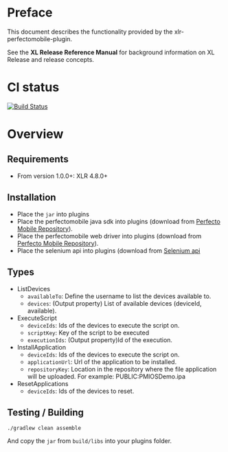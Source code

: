 # Preface #

This document describes the functionality provided by the xlr-perfectomobile-plugin.

See the **XL Release Reference Manual** for background information on XL Release and release concepts.

# CI status #

[![Build Status](https://travis-ci.org/xebialabs-community/xlr-perfectomobile-plugin.svg?branch=master)](https://travis-ci.org/xebialabs-community/xlr-perfectomobile\-plugin)

# Overview #

## Requirements ##

* From version 1.0.0+: XLR 4.8.0+

## Installation ##

* Place the `jar` into plugins
* Place the perfectomobile java sdk into plugins (download from [Perfecto Mobile Repository](http://repository-perfectomobile.forge.cloudbees.com/public/com/perfectomobile/http-client/5.6.0.2/)).
* Place the perfectomobile web driver into plugins (download from [Perfecto Mobile Repository](http://repository-perfectomobile.forge.cloudbees.com/public/com/perfectomobile/pm-webdriver/5.6.0.2/)).
* Place the selenium api into plugins (download from [Selenium api](http://mvnrepository.com/artifact/org.seleniumhq.selenium/selenium-api/2.52.0)

## Types ##

+ ListDevices
    * `availableTo`: Define the username to list the devices available to.
    * `devices`: (Output property) List of available devices (deviceId, available).
+ ExecuteScript
    * `deviceIds`: Ids of the devices to execute the script on.
    * `scriptKey`: Key of the script to be executed
    * `executionIds`: (Output property)Id of the execution.
+ InstallApplication
    * `deviceIds`: Ids of the devices to execute the script on.
    * `applicationUrl`: Url of the application to be installed.
    * `repositoryKey`: Location in the repository where the file application will be uploaded. For example: PUBLIC:PMIOSDemo.ipa
+ ResetApplications
    * `deviceIds`: Ids of the devices to reset.


## Testing / Building ##


`./gradlew clean assemble`

And copy the `jar` from `build/libs` into your plugins folder.

